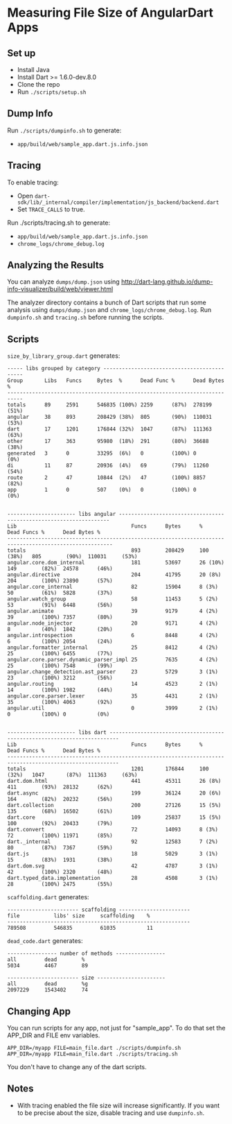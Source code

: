 # Measuring File Size of AngularDart Apps



## Set up

* Install Java
* Install Dart >= 1.6.0-dev.8.0
* Clone the repo
* Run `./scripts/setup.sh`



## Dump Info

Run `./scripts/dumpinfo.sh` to generate:
* `app/build/web/sample_app.dart.js.info.json`



## Tracing

To enable tracing:
* Open `dart-sdk/lib/_internal/compiler/implementation/js_backend/backend.dart`
* Set `TRACE_CALLS` to true.

Run ./scripts/tracing.sh to generate:
* `app/build/web/sample_app.dart.js.info.json`
* `chrome_logs/chrome_debug.log`



## Analyzing the Results

You can analyze `dumps/dump.json` using http://dart-lang.github.io/dump-info-visualizer/build/web/viewer.html

The analyzer directory contains a bunch of Dart scripts that run some analysis using  `dumps/dump.json` and `chrome_logs/chrome_debug.log`. Run `dumpinfo.sh` and `tracing.sh` before running the scripts.



## Scripts

`size_by_library_group.dart`  generates:

```
----- libs grouped by category --------------------------------------------
Group       Libs   Funcs     Bytes  %      Dead Func %      Dead Bytes %
---------------------------------------------------------------------------
totals      89     2591      546835 (100%) 2259      (87%)  278199     (51%)
angular     38     893       208429 (38%)  805       (90%)  110031     (53%)
dart        17     1201      176844 (32%)  1047      (87%)  111363     (63%)
other       17     363       95980  (18%)  291       (80%)  36688      (38%)
generated   3      0         33295  (6%)   0         (100%) 0          (0%)
di          11     87        20936  (4%)   69        (79%)  11260      (54%)
route       2      47        10844  (2%)   47        (100%) 8857       (82%)
app         1      0         507    (0%)   0         (100%) 0          (0%)


---------------------- libs angular -------------------------------------------------------------------
Lib                                     Funcs      Bytes      %           Dead Funcs %      Dead Bytes %
--------------------------------------------------------------------------------------------------------
totals                                  893        208429     100 (38%)   805        (90%)  110031     (53%)
angular.core.dom_internal               181        53697      26 (10%)    149        (82%)  24578      (46%)
angular.directive                       204        41795      20 (8%)     204        (100%) 23890      (57%)
angular.core_internal                   82         15904      8 (3%)      50         (61%)  5828       (37%)
angular.watch_group                     58         11453      5 (2%)      53         (91%)  6448       (56%)
angular.animate                         39         9179       4 (2%)      39         (100%) 7357       (80%)
angular.node_injector                   20         9171       4 (2%)      8          (40%)  1842       (20%)
angular.introspection                   6          8448       4 (2%)      6          (100%) 2054       (24%)
angular.formatter_internal              25         8412       4 (2%)      25         (100%) 6455       (77%)
angular.core.parser.dynamic_parser_impl 25         7635       4 (2%)      25         (100%) 7548       (99%)
angular.change_detection.ast_parser     23         5729       3 (1%)      23         (100%) 3212       (56%)
angular.routing                         14         4523       2 (1%)      14         (100%) 1982       (44%)
angular.core.parser.lexer               35         4431       2 (1%)      35         (100%) 4063       (92%)
angular.util                            0          3999       2 (1%)      0          (100%) 0          (0%)


---------------------- libs dart -------------------------------------------------------------------------
Lib                                     Funcs      Bytes      %           Dead Funcs %      Dead Bytes %
----------------------------------------------------------------------------------------------------------
totals                                  1201       176844     100 (32%)   1047       (87%)  111363     (63%)
dart.dom.html                           441        45311      26 (8%)     411        (93%)  28132      (62%)
dart.async                              199        36124      20 (6%)     164        (82%)  20232      (56%)
dart.collection                         200        27126      15 (5%)     135        (68%)  16502      (61%)
dart.core                               109        25837      15 (5%)     100        (92%)  20433      (79%)
dart.convert                            72         14093      8 (3%)      72         (100%) 11971      (85%)
dart._internal                          92         12583      7 (2%)      80         (87%)  7367       (59%)
dart.js                                 18         5029       3 (1%)      15         (83%)  1931       (38%)
dart.dom.svg                            42         4787       3 (1%)      42         (100%) 2320       (48%)
dart.typed_data.implementation          28         4508       3 (1%)      28         (100%) 2475       (55%)
```



`scaffolding.dart` generates:

```
----------------------- scaffolding -----------------------
file           libs' size     scaffolding    %
-----------------------------------------------------------
789508         546835         61035          11
```



`dead_code.dart` generates:

```
---------------- number of methods ----------------
all         dead        %
5034        4467        89

----------------------- size ----------------------
all         dead        %g
2097229     1543402     74
```

## Changing App

You can run scripts for any app, not just for "sample_app". To do that set the APP_DIR and FILE env variables.

```
APP_DIR=/myapp FILE=main_file.dart ./scripts/dumpinfo.sh
APP_DIR=/myapp FILE=main_file.dart ./scripts/tracing.sh
```


You don't have to change any of the dart scripts.

## Notes

* With tracing enabled the file size will increase significantly. If you want to be precise about the size, disable tracing and use `dumpinfo.sh`.





